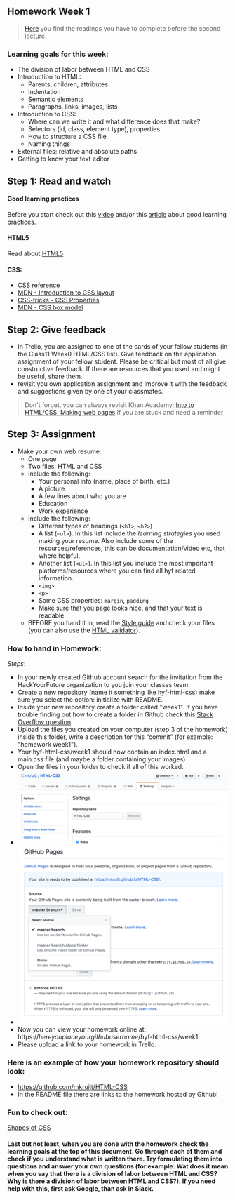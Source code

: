 ## Homework Week 1

>[Here](https://github.com/HackYourFuture/HTML-CSS/blob/master/Week1/README.md) you find the readings you have to complete before the second lecture.

### Learning goals for this week:
 * The division of labor between HTML and CSS
 * Introduction to HTML:
    * Parents, children, attributes
    * Indentation
    * Semantic elements
    * Paragraphs, links, images, lists
 * Introduction to CSS:
    * Where can we write it and what difference does that make?
    * Selectors (id, class, element type), properties
    * How to structure a CSS file
    * Naming things
 * External files: relative and absolute paths
 * Getting to know your text editor

## Step 1: Read and watch
#### Good learning practices
Before you start check out this [video](http://www.learningscientists.org/videos/) and/or this [article](https://www.cultofpedagogy.com/learning-strategies/) about good learning practices.

#### HTML5
Read about [HTML5](https://developer.mozilla.org/en-US/docs/Web/Guide/HTML/HTML5) 

#### CSS:
* [CSS reference](http://cssreference.io/) 
* [MDN - Introduction to CSS layout](https://developer.mozilla.org/en-US/docs/Learn/CSS/CSS_layout/Introduction)
* [CSS-tricks - CSS Properties](https://css-tricks.com/almanac/properties/)
* [MDN - CSS box model](https://developer.mozilla.org/en-US/docs/Web/CSS/CSS_Box_Model/Introduction_to_the_CSS_box_model)

## Step 2: Give feedback
* In Trello, you are assigned to one of the cards of your fellow students (in the Class11 Week0 HTML/CSS list). Give feedback on the application assignment of your fellow student. Please be critical but most of all give constructive feedback. If there are resources that you used and might be useful, share them.
* revisit you own application assignment and improve it with the feedback and suggestions given by one of your classmates.  

> Don't forget, you can always revisit Khan Academy: [Into to HTML/CSS: Making web pages](https://nl.khanacademy.org/computing/computer-programming/html-css) if you are stuck and need a reminder

## Step 3: Assignment
 * Make your own web resume:
    * One page 
    * Two files: HTML and CSS
    * Include the following:
        * Your personal info (name, place of birth, etc.)
        * A picture
        * A few lines about who you are
        * Education
        * Work experience
    * Include the following:
        * Different types of headings (`<h1>`, `<h2>`)
        * A list (`<ul>`). In this list include the _learning strategies_ you used making your resume. Also include some of the resources/references, this can be documentation/video etc, that where helpful.
        * Another list (`<ul>`). In this list you include the most important platforms/resources where you can find all hyf related information.
        * `<img>`
        * `<p>`
        * Some CSS properties: `margin`, `padding` 
        * Make sure that you page looks nice, and that your text is readable
    * BEFORE you hand it in, read the [Style guide](http://www.w3schools.com/html/html5_syntax.asp) and check your files (you can also use the [HTML validator](https://validator.w3.org)).

### How to hand in Homework:
_Steps_:
- In your newly created Github account search for the invitation from the HackYourFuture organization to you join your classes team.
- Create a new repository (name it something like hyf-html-css) make sure you select the option: initialize with README.
- Inside your new repository create a folder called "week1". If you have trouble finding out how to create a folder in Github check this [Stack Overflow question](https://stackoverflow.com/questions/18773598/creating-folders-inside-github-com-repo-without-using-git)
- Upload the files you created on your computer (step 3 of the homework) inside this folder, write a description for this “commit” (for example: "homework week1").
- Your hyf-html-css/week1 should now contain an index.html and a main.css file (and maybe a folder containing your images)
- Open the files in your folder to check if all of this worked.
- ![Now go to the settings of your repository:](./assets/github_pages1.png)
- ![And go to _Github Pages_ select "master" instead of "none"](./assets/github_pages2.png)
- Now you can view your homework online at: https://_hereyouplaceyourgithubusername_/hyf-html-css/week1 
- Please upload a link to your homework in Trello.

### Here is an example of how your homework repository should look:
- https://github.com/mkruijt/HTML-CSS
- In the README file there are links to the homework hosted by Github!

### Fun to check out:
[Shapes of CSS](https://css-tricks.com/examples/ShapesOfCSS/)

#### Last but not least, when you are done with the homework check the learning goals at the top of this document. Go through each of them and check if you understand what is written there. Try formulating them into questions and answer your own questions (for example: Wat does it mean when you say that there is a division of labor between HTML and CSS? Why is there a division of labor between HTML and CSS?). If you need help with this, first ask Google, than ask in Slack.
